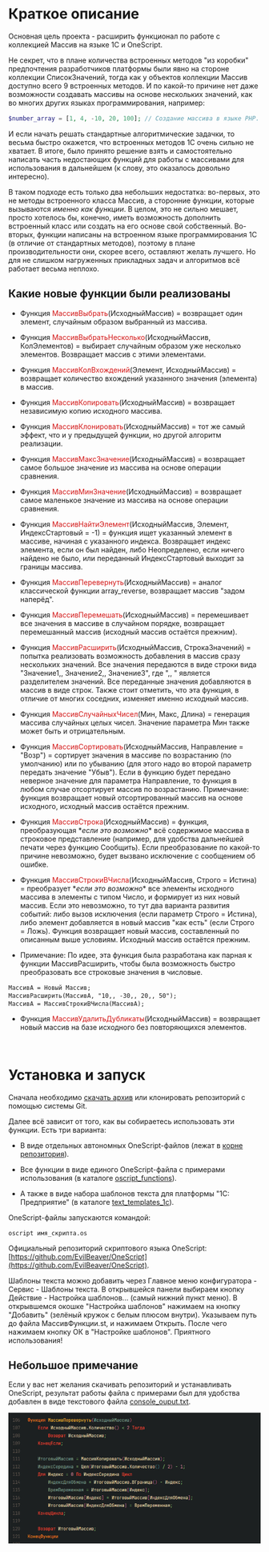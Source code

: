 # Краткое описание

Основная цель проекта - расширить функционал по работе с коллекцией Массив на языке 1С и OneScript.

Не секрет, что в плане количества встроенных методов "из коробки" предпочтения разработчиков платформы были явно на стороне коллекции СписокЗначений, тогда как у объектов коллекции Массив доступно всего 9 встроенных методов. И по какой-то причине нет даже возможности создавать массивы на основе нескольких значений, как во многих других языках программирования, например:

```php
$number_array = [1, 4, -10, 20, 100]; // Создание массива в языке PHP.
```

И если начать решать стандартные алгоритмические задачки, то весьма быстро окажется, что встроенных методов 1C очень сильно не хватает. В итоге, было принято решение взять и самостоятельно написать часть недостающих функций для работы с массивами для использования в дальнейшем (к слову, это оказалось довольно интересно).

В таком подходе есть только два небольших недостатка: во-первых, это не методы встроенного класса Массив, а сторонние функции, которые вызываются *именно как функции*. В целом, это не сильно мешает, просто хотелось бы, конечно, иметь возможность дополнить встроенный класс или создать на его основе свой собственный. Во-вторых, функции написаны на встроенном языке программирования 1С (в отличие от стандартных методов), поэтому в плане производительности они, скорее всего, оставляют желать лучшего. Но для не слишком нагруженных прикладных задач и алгоритмов всё работает весьма неплохо.

## Какие новые функции были реализованы

* Функция <span style="color: #d31616">МассивВыбрать</span>(ИсходныйМассив) = возвращает один элемент, случайным образом выбранный из массива.

* Функция <span style="color: #d31616">МассивВыбратьНесколько</span>(ИсходныйМассив, КолЭлементов) = выбирает случайным образом уже несколько элементов. Возвращает массив с этими элементами.

* Функция <span style="color: #d31616">МассивКолВхождений</span>(Элемент, ИсходныйМассив) = возвращает количество вхождений указанного значения (элемента) в массив.

* Функция <span style="color: #d31616">МассивКопировать</span>(ИсходныйМассив) = возвращает независимую копию исходного массива.

* Функция <span style="color: #d31616">МассивКлонировать</span>(ИсходныйМассив) = тот же самый эффект, что и у предыдущей функции, но другой алгоритм реализации.

* Функция <span style="color: #d31616">МассивМаксЗначение</span>(ИсходныйМассив) = возвращает самое большое значение из массива на основе операции сравнения.

* Функция <span style="color: #d31616">МассивМинЗначение</span>(ИсходныйМассив) = возвращает самое маленькое значение из массива на основе операции сравнения.

* Функция <span style="color: #d31616">МассивНайтиЭлемент</span>(ИсходныйМассив, Элемент, ИндексСтартовый = -1) = функция ищет указанный элемент в массиве, начиная с указанного индекса. Возвращает индекс элемента, если он был найден, либо Неопределено, если ничего найдено не было, или переданный ИндексСтартовый выходит за границы массива.

* Функция <span style="color: #d31616">МассивПеревернуть</span>(ИсходныйМассив) = аналог классической функции array_reverse, возвращает массив "задом наперёд".

* Функция <span style="color: #d31616">МассивПеремешать</span>(ИсходныйМассив) = перемешивает все значения в массиве в случайном порядке, возвращает перемешанный массив (исходный массив остаётся прежним).

* Функция <span style="color: #d31616">МассивРасширить</span>(ИсходныйМассив, СтрокаЗначений) = попытка реализовать возможность добавления в массив сразу нескольких значений.
Все значения передаются в виде строки вида "Значение1,, Значение2,, Значение3", где ",, " является разделителем значений. Все переданные значения добавляются в массив в виде строк.
Также стоит отметить, что эта функция, в отличие от многих соседних, изменяет именно исходный массив.

* Функция <span style="color: #d31616">МассивСлучайныхЧисел</span>(Мин, Макс, Длина) = генерация массива случайных целых чисел. Значение параметра Мин также может быть и отрицательным.

* Функция <span style="color: #d31616">МассивСортировать</span>(ИсходныйМассив, Направление = "Возр") = сортирует значения в массиве по возрастанию (по умолчанию) или по убыванию (для этого надо во второй параметр передать значение "Убыв"). Если в функцию будет передано неверное значение для параметра Направление, то функция в любом случае отсортирует массив по возрастанию.
Примечание: функция возвращает новый отсортированный массив на основе исходного, исходный массив остаётся прежним.

* Функция <span style="color: #d31616">МассивСтрока</span>(ИсходныйМассив) = функция, преобразующая \**если это возможно*\* всё содержимое массива в строковое представление (например, для удобства дальнейшей печати через функцию Сообщить). Если преобразование по какой-то причине невозможно, будет вызвано исключение с сообщением об ошибке.

* Функция <span style="color: #d31616">МассивСтрокиВЧисла</span>(ИсходныйМассив, Строго = Истина) = преобразует \**если это возможно*\* все элементы исходного массива в элементы с типом Число, и формирует из них новый массив. Если это невозможно, то тут два варианта развития событий: либо вызов исключения (если параметр Строго = Истина), либо элемент добавляется в новый массив "как есть" (если Строго = Ложь). Функция возвращает новый массив, составленный по описанным выше условиям. Исходный массив остаётся прежним.

* Примечание: По идее, эта функция была разработана как парная к функции МассивРасширить, чтобы была возможность быстро преобразовать все строковые значения в числовые.

```1C
МассивА = Новый Массив;
МассивРасширить(МассивА, "10,, -30,, 20,, 50");
МассивА = МассивСтрокиВЧисла(МассивА);
```

* Функция <span style="color: #d31616">МассивУдалитьДубликаты</span>(ИсходныйМассив) = возвращает новый массив на базе исходного без повторяющихся элементов.

<br>

# Установка и запуск

Сначала необходимо [скачать архив](https://github.com/sudomango/1C-Extended-Arrays.git) или клонировать репозиторий с помощью системы Git.

Далее всё зависит от того, как вы собираетесь использовать эти функции. Есть три варианта:

* В виде отдельных автономных OneScript-файлов (лежат в [корне репозитория](https://github.com/sudomango/1C-Extended-Arrays)).

* Все функции в виде единого OneScript-файла с примерами использования (в каталоге [oscript_functions](https://github.com/sudomango/1C-Extended-Arrays/blob/main/oscript_functions)).

* А также в виде набора шаблонов текста для платформы "1С: Предприятие" (в каталоге [text_templates_1c](https://github.com/sudomango/1C-Extended-Arrays/blob/main/text_templates_1c)).

OneScript-файлы запускаются командой:

```shell
oscript имя_скрипта.os
```

Официальный репозиторий скриптового языка OneScript: [https://github.com/EvilBeaver/OneScript](https://github.com/EvilBeaver/OneScript).

Шаблоны текста можно добавить через Главное меню конфигуратора - Сервис - Шаблоны текста. В открывшейся панели выбираем кнопку Действие - Настройка шаблонов... (самый нижний пункт меню). В открывшемся окошке "Настройка шаблонов" нажимаем на кнопку "Добавить" (зелёный кружок с белым плюсом внутри). Указываем путь до файла МассивФункции.st, и нажимаем Открыть. После чего нажимаем кнопку ОК в "Настройке шаблонов". Приятного использования!

## Небольшое примечание

Если у вас нет желания скачивать репозиторий и устанавливать OneScript, результат работы файла с примерами был для удобства добавлен в виде текстового файла [console_ouput.txt](https://github.com/sudomango/1C-Extended-Arrays/blob/main/oscript_functions/console_ouput.txt).

![Source Code Screen](source_code_screenshot.jpg)